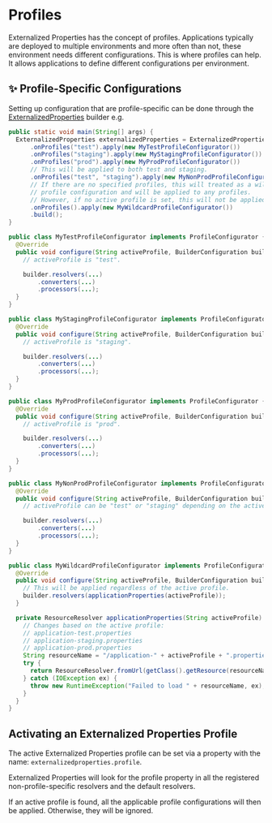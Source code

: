 # Profiles

Externalized Properties has the concept of profiles. Applications typically are deployed to multiple environments and more often than not, these environment needs different configurations.
This is where profiles can help. It allows applications to define different configurations per environment.

## ✨ Profile-Specific Configurations

Setting up configuration that are profile-specific can be done through the [ExternalizedProperties](../core/src/main/java/io/github/joeljeremy/externalizedproperties/core/ExternalizedProperties.java) builder e.g.

```java
public static void main(String[] args) {
  ExternalizedProperties externalizedProperties = ExternalizedProperties.builder()
      .onProfiles("test").apply(new MyTestProfileConfigurator())
      .onProfiles("staging").apply(new MyStagingProfileConfigurator())
      .onProfiles("prod").apply(new MyProdProfileConfigurator())
      // This will be applied to both test and staging.
      .onProfiles("test", "staging").apply(new MyNonProdProfileConfigurator())
      // If there are no specified profiles, this will treated as a wildcard 
      // profile configuration and will be applied to any profiles. 
      // However, if no active profile is set, this will not be applied.
      .onProfiles().apply(new MyWildcardProfileConfigurator())
      .build();
}

public class MyTestProfileConfigurator implements ProfileConfigurator {
  @Override
  public void configure(String activeProfile, BuilderConfiguration builder) {
    // activeProfile is "test".

    builder.resolvers(...)
        .converters(...)
        .processors(...);
  }
}

public class MyStagingProfileConfigurator implements ProfileConfigurator {
  @Override
  public void configure(String activeProfile, BuilderConfiguration builder) {
    // activeProfile is "staging".

    builder.resolvers(...)
        .converters(...)
        .processors(...);
  }
}

public class MyProdProfileConfigurator implements ProfileConfigurator {
  @Override
  public void configure(String activeProfile, BuilderConfiguration builder) {
    // activeProfile is "prod".

    builder.resolvers(...)
        .converters(...)
        .processors(...);
  }
}

public class MyNonProdProfileConfigurator implements ProfileConfigurator {
  @Override
  public void configure(String activeProfile, BuilderConfiguration builder) {
    // activeProfile can be "test" or "staging" depending on the active profile.

    builder.resolvers(...)
        .converters(...)
        .processors(...);
  }
}

public class MyWildcardProfileConfigurator implements ProfileConfigurator {
  @Override
  public void configure(String activeProfile, BuilderConfiguration builder) {
    // This will be applied regardless of the active profile.
    builder.resolvers(applicationProperties(activeProfile));
  }

  private ResourceResolver applicationProperties(String activeProfile) {
    // Changes based on the active profile:
    // application-test.properties
    // application-staging.properties
    // application-prod.properties
    String resourceName = "/application-" + activeProfile + ".properties";
    try {
      return ResourceResolver.fromUrl(getClass().getResource(resourceName))
    } catch (IOException ex) {
      throw new RuntimeException("Failed to load " + resourceName, ex);
    }
  }
}
```

## Activating an Externalized Properties Profile

The active Externalized Properties profile can be set via a property with the name: `externalizedproperties.profile`.  

Externalized Properties will look for the profile property in all the registered non-profile-specific resolvers and the default resolvers.

If an active profile is found, all the applicable profile configurations will then be applied. Otherwise, they will be ignored.
